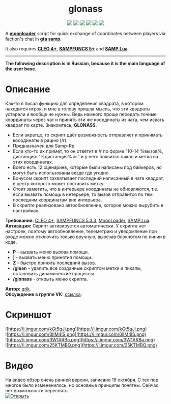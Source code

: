<h1 align="center">glonass</h1>

<p align="center">

<img src="https://img.shields.io/badge/made%20for-GTA%20SA--MP-blue" >

<img src="https://img.shields.io/badge/Server-Samp--Rp-red">

<img src="https://img.shields.io/github/languages/top/qrlk/glonass">

<img src="https://img.shields.io/badge/dynamic/json?color=blueviolet&label=users%20%28active%29&query=result&url=http%3A%2F%2Fqrlk.me%2Fdev%2Fmoonloader%2Fusers_active.php%3Fscript%3Dglonass">

<img src="https://img.shields.io/badge/dynamic/json?color=blueviolet&label=users%20%28all%20time%29&query=result&url=http%3A%2F%2Fqrlk.me%2Fdev%2Fmoonloader%2Fusers_all.php%3Fscript%3Dglonass">

<img src="https://img.shields.io/date/1508792400?label=released" >

</p>

A **[moonloader](https://gtaforums.com/topic/890987-moonloader/)** script for quick exchange of coordinates between players via faction's chat in **[gta samp](https://sa-mp.com/)**.

It also requires **[CLEO 4+](http://cleo.li/?lang=ru)**, **[SAMPFUNCS 5+](https://blast.hk/threads/17/)** and **[SAMP.Lua](https://github.com/THE-FYP/SAMP.Lua)**.

---

**The following description is in Russian, because it is the main language of the user base**.

# Описание 
Как-то я писал функцию для определения квадрата, в котором находится игрок, и мне в голову пришла мысль, что эти квадраты устарели и вообще не нужны. Ведь намного проще передать точные координаты через чат и принять эти же координаты из чата, чем искать квадрат по карте. Знакомтесь, **GLONASS**.  

* Если вкратце, то скрипт даёт возможность отправляет и принимать координаты в рацию (/r).  
* Предназначен для Samp-Rp.
* Если кто-то их примет, то он ответит в /r по форме "10-14 %вызов%, дистанция: "%дистанция% м." и у него появится пикап и метка на этих координатах.  
* Всего есть 12 сценариев, которые были написаны под байкеров, но могут быть использованы везде где угодно.  
* Бонусом скрипт захватывает последний написанный в чате квадрат, в центр которого может поставить метку.  
* Стоит заметить, что в интерьере координаты не обновляются, т.е. если вызвать помощь в интерьере, то вызов отправится по тем последним координатам вне интерьера.  
* В скрипте реализовано автообновление, которое можно вырубить в настройках.  

**Требования:** [CLEO 4+](http://cleo.li/?lang=ru), [SAMPFUNCS 5.3.3](https://blast.hk/threads/17/), [MoonLoader](https://blast.hk/threads/13305/), [SAMP.Lua](https://blast.hk/threads/14624/).  
**Активация:** Скрипт активируется автоматически. У скрипта нет настроек, поэтому автообновление, телеметрию и уведомление при входе можно отключить только вручную, вырезав блокнотом по линии в коде.

* **P** - вызвать меню вызова помощи.
* **]** - вызвать меню принятия помощи.
* **Z** - быстро принять последний вызов.
* **/glean** - удалить все созданные скриптом метки и пикапы, остановить динамические процессы.
* **/glonass** - открыть меню скрипта.

**Автор:** [qrlk](http://qrlk.me/samp).  
**Обсуждение в группе VK:** [ссылка](https://vk.com/topic-168860334_38597266).

# Скриншот
![https://i.imgur.com/kGt5qJi.png](https://i.imgur.com/kGt5qJi.png)  
![https://i.imgur.com/0lIM4lS.png](https://i.imgur.com/0lIM4lS.png)  
![https://i.imgur.com/3W1ARBa.png](https://i.imgur.com/3W1ARBa.png)  
![https://i.imgur.com/25KTMBQ.png](https://i.imgur.com/25KTMBQ.png)
# Видео
На видео обзор очень ранней версии, записано 19 октября. С тех пор многое было измененилось, но основные принципы понятны. Сейчас нет возможности переснять.  
[![Открыть](https://img.youtube.com/vi/OOPOaqNHHho/0.jpg)](https://www.youtube.com/watch?v=OOPOaqNHHho)
